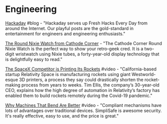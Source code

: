# Engineering

[Hackaday](https://hackaday.com/) \#blog - "Hackaday serves up Fresh Hacks Every Day from around the Internet. Our playful posts are the gold-standard in entertainment for engineers and engineering enthusiasts."

[The Round Nixie Watch from Cathode Corner](http://www.cathodecorner.com/nixiewatch/index.html) - "The Cathode Corner Round Nixie Watch is the perfect way to show your retro-geek cred. It is a two-digit wristwatch using Nixie tubes, a forty-year-old display technology that is delightfully easy to read."

[The SpaceX Competitor is Printing Its Rockets](https://www.youtube.com/watch?reload=9&v=zeQTrWU1RlU) \#video - "California-based startup Relativity Space is manufacturing rockets using giant Westworld-esque 3D printers, a process they say could drastically shorten the rocket-making process from years to weeks. Tim Ellis, the company’s 30-year-old CEO, explains how the high degree of automation in Relativity’s factory has enabled them to build rockets remotely during the Covid-19 pandemic."

[Why Machines That Bend Are Better](https://www.youtube.com/watch?v=97t7Xj_iBv0) \#video - "Compliant mechanisms have lots of advantages over traditional devices. SimpliSafe is awesome security. It's really effective, easy to use, and the price is great."

